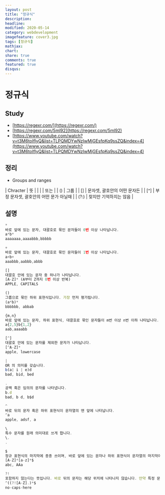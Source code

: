```yaml
---
layout: post
title: "정규식"
description: 
headline: 
modified: 2020-05-14
category: webdevelopment
imagefeature: cover3.jpg
tags: [정규식]
mathjax: 
chart: 
share: true
comments: true
featured: true
disqus:
---
```



# 정규식


## Study 
- [https://regexr.com/](https://regexr.com/)
- [https://regexr.com/5ml92](https://regexr.com/5ml92)
- [https://www.youtube.com/watch?v=t3M6toIflyQ&list=TLPQMDYwNzIwMjGEsfpKq9ssZQ&index=4](https://www.youtube.com/watch?v=t3M6toIflyQ&list=TLPQMDYwNzIwMjGEsfpKq9ssZQ&index=4)

## 정리

- Groups and ranges

| Chracter	| 뜻 |
| |	| 또는 |
| ()	| 그룹 |
| []	| 문자셋, 괄호안의 어떤 문자든 |
| [^]	| 부정 문자셋, 괄호안의 어떤 문가 아닐때 |
| (?:) | 찾지만 기억하지는 않음 |


## 설명
```JavaScript
* 
바로 앞에 있는 문자, 대괄호로 묶인 문자들이 0번 이상 나타납니다.
a*b*
aaaaaaa,aaaabbb,bbbbb

+
바로 앞에 있는 문자, 대괄호로 묶인 문자들이 1번 이상 나타납니다.
a+b+
aaabbb,aabbb,abbb

[]
대괄호 안에 있는 문자 중 하나가 나타납니다.
[A-Z]* (A부터 Z까지 0번 이상 반복)
APPLE, CAPITALS

()
그룹으로 묶인 하위 표현식입니다. 가장 먼저 평가됩니다.
(a*b)*
bbbbbb, abbab

{m,n}
바로 앞에 있는 문자, 하위 표현식, 대괄호로 묶인 문자들이 m번 이상 n번 이하 나타납니다.
a{2,5}b{1,2}
aab,aaaabb

[^]
대괄호 안에 있는 문자를 제외한 문자가 나타납니다.
[^A-Z]*
apple, lowercase

|
OR 의 의미를 갖습니다.
b(a| i | e)d
bad, bid, bed

.
공백 혹은 임의의 문자를 나타냅니다.
b.d
bad, b d, b$d

^
바로 뒤의 문자 혹은 하위 표현식이 문자열의 맨 앞에 나타납니다.
^a
apple, adsf, a

\
특수 문자를 원래 의미대로 쓰게 합니다.
\.
.

$
정규 표현식의 마지막에 종종 쓰이며, 바로 앞에 있는 문자나 하위 표현식이 문자열의 마지막이라는 뜻입니다.
[A-Z]*[a-z]*$
abc, AAa

?!
포함하지 않는다는 뜻입니다. 바로 뒤의 문자는 해당 위치에 나타나지 않습니다. 만약 특정 문자를 배제하고 싶다면 ^(?!a)*$
^((?![A-Z].)*$
no-caps-here

```

